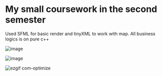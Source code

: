 # My small coursework in the second semester
Used SFML for basic render and tinyXML to work with map. All business logics is on pure c++

![image](https://github.com/ATartarus/Game/assets/118668228/198aad39-5347-4465-a4ff-d391720eed8e)

![image](https://github.com/ATartarus/Game/assets/118668228/f44cef90-e11e-4282-9d33-3906260938fc)

![ezgif com-optimize](https://github.com/ATartarus/Game/assets/118668228/57cfa770-8efa-42f7-aa0e-572cfcde6df9)
